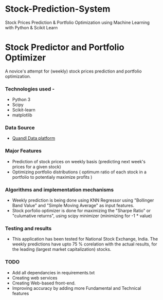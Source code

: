 # Stock-Prediction-System
Stock Prices Prediction &amp; Portfolio Optimization using Machine Learning with Python &amp; Scikit Learn

# Stock Predictor and Portfolio Optimizer

A novice's attempt for (weekly) stock prices prediction and portfolio optimization.

### Technologies used - 
* Python 3
* Scipy
* Scikit-learn
* matplotlib

### Data Source
* [Quandl Data platform](https://www.quandl.com/)

### Major Features
* Prediction of stock prices on weekly basis (predicting next week's prices for a given stock)
* Optimizing portfolio distributions ( optimum ratio of each stock in a portfolio to potentialy maximize profits )

### Algorithms and implementation mechanisms
* Weekly prediction is being done using KNN Regressor using "Bollinger Band Value" and "Simple Moving Average" as input features.
* Stock porfolio optimizer is done for maximizing the "Sharpe Ratio" or "culumative returns", using scipy minimizer (minimizing for -1 * value)

### Testing and results
* This application has been tested for National Stock Exchange, India. The weekly predictions have upto 75 % corelation with the actual results, for the leading (largest market capitalization) stocks.

### TODO
* Add all dependancies in requirements.txt
* Creating web services
* Creating Web-based front-end.
* Improving accuracy by adding more Fundamental and Technical features



